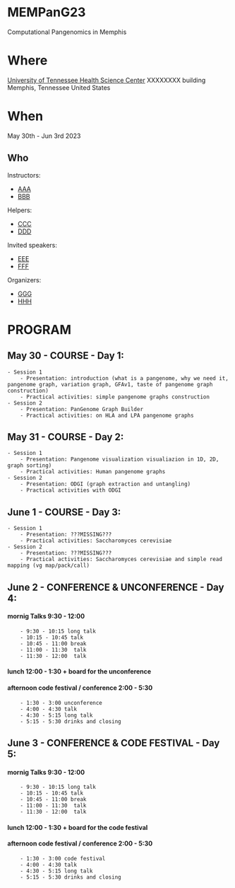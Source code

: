 # MEMPanG23
Computational Pangenomics in Memphis


# Where
[University of Tennessee Health Science Center](https://uthsc.edu/)
XXXXXXXX building
Memphis, Tennessee
United States


# When
May 30th - Jun 3rd 2023


## Who
Instructors:

- [AAA](https://github.com/AAA)
- [BBB](https://github.com/BBB)

Helpers:

- [CCC](https://github.com/CCC)
- [DDD](https://github.com/DDD)

Invited speakers:

- [EEE](https://github.com/EEE)
- [FFF](https://github.com/FFF)

Organizers:

- [GGG](https://github.com/GGG)
- [HHH](https://github.com/HHH)


# PROGRAM

## May 30 - COURSE - Day 1:
    - Session 1
        - Presentation: introduction (what is a pangenome, why we need it, pangenome graph, variation graph, GFAv1, taste of pangenome graph construction)
        - Practical activities: simple pangenome graphs construction
    - Session 2
        - Presentation: PanGenome Graph Builder
        - Practical activities: on HLA and LPA pangenome graphs

## May 31 - COURSE - Day 2:
    - Session 1
        - Presentation: Pangenome visualization visualiazion in 1D, 2D, graph sorting)
        - Practical activities: Human pangenome graphs
    - Session 2
        - Presentation: ODGI (graph extraction and untangling)
        - Practical activities with ODGI

## June 1 - COURSE - Day 3:
    - Session 1
        - Presentation: ???MISSING???
        - Practical activities: Saccharomyces cerevisiae
    - Session 2
        - Presentation: ???MISSING???
        - Practical activities: Saccharomyces cerevisiae and simple read mapping (vg map/pack/call)

## June 2 - CONFERENCE \& UNCONFERENCE - Day 4:
#### mornig Talks 9:30 - 12:00 
        - 9:30 - 10:15 long talk 
        - 10:15 - 10:45 talk 
        - 10:45 - 11:00 break 
        - 11:00 - 11:30  talk 
        - 11:30 - 12:00  talk 
#### lunch 12:00 - 1:30 + board for the unconference

#### afternoon code festival / conference 2:00 - 5:30   
        - 1:30 - 3:00 unconference 
        - 4:00 - 4:30 talk 
        - 4:30 - 5:15 long talk 
        - 5:15 - 5:30 drinks and closing 


## June 3 - CONFERENCE \& CODE FESTIVAL - Day 5:
#### mornig Talks 9:30 - 12:00 
        - 9:30 - 10:15 long talk 
        - 10:15 - 10:45 talk 
        - 10:45 - 11:00 break 
        - 11:00 - 11:30  talk 
        - 11:30 - 12:00  talk 
#### lunch 12:00 - 1:30 + board for the code festival

#### afternoon code festival / conference 2:00 - 5:30   
        - 1:30 - 3:00 code festival 
        - 4:00 - 4:30 talk 
        - 4:30 - 5:15 long talk 
        - 5:15 - 5:30 drinks and closing 

